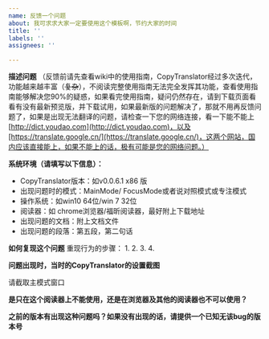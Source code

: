 ```yaml
---
name: 反馈一个问题
about: 我可求求大家一定要使用这个模板啊，节约大家的时间
title: ''
labels: ''
assignees: ''

---
```


**描述问题**
（反馈前请先查看wiki中的使用指南，CopyTranslator经过多次迭代，功能越来越丰富（~~复杂~~），不阅读完整使用指南无法完全发挥其功能，查看使用指南能够解决您90%的疑惑，如果看完使用指南，疑问仍然存在，请到下载页面看看有没有最新预览版，并下载试用，如果最新版的问题解决了，那就不用再反馈问题了，如果是出现无法翻译的问题，请检查一下您的网络连接，看一下能不能上[http://dict.youdao.com](http://dict.youdao.com)，以及[https://translate.google.cn/](https://translate.google.cn/)，这两个网站，国内应该直接能上，如果不能上的话，极有可能是您的网络问题。）


**系统环境（请填写以下信息）：**
 - CopyTranslator版本：如v0.0.6.1 x86 版
 - 出现问题时的模式：MainMode/ FocusMode或者说对照模式或专注模式
 - 操作系统：如win10 64位/win 7 32位
 - 阅读器：如 chrome浏览器/福昕阅读器，最好附上下载地址
 - 出现问题的文档：附上文档文件
 - 出现问题的段落：第五段，第二句话

**如何复现这个问题**
重现行为的步骤：
1. 
2. 
3. 
4. 

**问题出现时，当时的CopyTranslator的设置截图**

请截取主模式窗口


**是只在这个阅读器上不能使用，还是在浏览器及其他的阅读器也不可以使用？**


**之前的版本有出现这种问题吗？如果没有出现的话，请提供一个已知无该bug的版本号**
